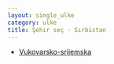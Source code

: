 ```yaml
---
layout: single_ulke
category: ulke
title: Şehir seç - Sırbistan
---
```

* [Vukovarsko-srijemska](/iftar.html?sehir=vukovarsko-srijemska&ulke=Sırbistan)
